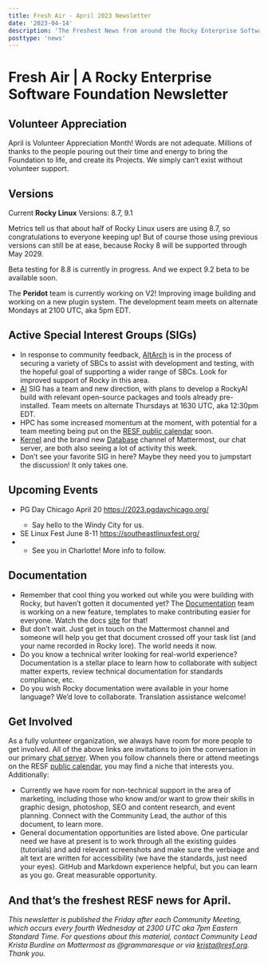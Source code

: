 ```yaml
---
title: Fresh Air - April 2023 Newsletter
date: '2023-04-14'
description: 'The Freshest News from around the Rocky Enterprise Software Foundation'
posttype: 'news'
---
```


# Fresh Air | A Rocky Enterprise Software Foundation Newsletter


## Volunteer Appreciation

April is Volunteer Appreciation Month! Words are not adequate. Millions of thanks to the people pouring out their time and energy to bring the Foundation to life, and create its Projects. We simply can’t exist without volunteer support.


## Versions

Current **Rocky Linux** Versions: 8.7, 9.1

Metrics tell us that about half of Rocky Linux users are using 8.7, so congratulations to everyone keeping up! But of course those using previous versions can still be at ease, because Rocky 8 will be supported through May 2029. 

Beta testing for 8.8 is currently in progress. And we expect 9.2 beta to be available soon.

The **Peridot** team is currently working on V2! Improving image building and working on a new plugin system. The development team meets on alternate Mondays at 2100 UTC, aka 5pm EDT.


## Active Special Interest Groups (SIGs) 

- In response to community feedback, [AltArch](https://chat.rockylinux.org/rocky-linux/channels/altarch) is in the process of securing a variety of SBCs to assist with development and testing, with the hopeful goal of supporting a wider range of SBCs. Look for improved support of Rocky in this area. 
- [AI](https://chat.rockylinux.org/rocky-linux/channels/sig-ai) SIG has a team and new direction, with plans to develop a RockyAI build with relevant open-source packages and tools already pre-installed. Team meets on alternate Thursdays at 1630 UTC, aka 12:30pm EDT.
- HPC has some increased momentum at the moment, with potential for a team meeting being put on the [RESF public calendar](https://calendar.google.com/calendar/u/0/embed?src=c_2e1oqh6t0i6sqhja5nu9lq8lgo@group.calendar.google.com) soon.
- [Kernel](https://chat.rockylinux.org/rocky-linux/channels/sig-kernel) and the brand new [Database](https://chat.rockylinux.org/rocky-linux/channels/sig-database) channel of Mattermost, our chat server, are both also seeing a lot of activity this week.
- Don’t see your favorite SIG in here? Maybe they need you to jumpstart the discussion! It only takes one.


## Upcoming Events

<ul>
    <li>PG Day Chicago April 20 <a href=https://2023.pgdaychicago.org/">https://2023.pgdaychicago.org/</a></li>
    <ul>
        <li>Say hello to the Windy City for us.</li>
    </ul>
    <li>SE Linux Fest June 8-11 <a href="https://southeastlinuxfest.org/">https://southeastlinuxfest.org/</a><li>
    <ul>
        <li>See you in Charlotte! More info to follow.</li>
    </ul>
</ul>


## Documentation

- Remember that cool thing you worked out while you were building with Rocky, but haven’t gotten it documented yet? The [Documentation](https://chat.rockylinux.org/rocky-linux/channels/documentation) team is working on a new feature, templates to make contributing easier for everyone. Watch the docs [site](https://docs.rockylinux.org/) for that! 
- But don’t wait. Just get in touch on the Mattermost channel and someone will help you get that document crossed off your task list (and your name recorded in Rocky lore). The world needs it now.
- Do you know a technical writer looking for real-world experience? Documentation is a stellar place to learn how to collaborate with subject matter experts, review technical documentation for standards compliance, etc. 
- Do you wish Rocky documentation were available in your home language? We’d love to collaborate. Translation assistance welcome!


## Get Involved

As a fully volunteer organization, we always have room for more people to get involved. All of the above links are invitations to join the conversation in our primary [chat server](https://chat.rockylinux.org/rocky-linux/channels/town-square). When you follow channels there or attend meetings on the RESF [public calendar](https://calendar.google.com/calendar/u/0/embed?src=c_2e1oqh6t0i6sqhja5nu9lq8lgo@group.calendar.google.com), you may find a niche that interests you. Additionally:

- Currently we have room for non-technical support in the area of marketing, including those who know and/or want to grow their skills in graphic design, photoshop, SEO and content research, and event planning. Connect with the Community Lead, the author of this document, to learn more.
- General documentation opportunities are listed above. One particular need we have at present is to work through all the existing guides (tutorials) and add relevant screenshots and make sure the verbiage and alt text are written for accessibility (we have the standards, just need your eyes). GitHub and Markdown experience helpful, but you can learn as you go. Great measurable opportunity.


## And that’s the freshest RESF news for April.


_This newsletter is published the Friday after each Community Meeting, which occurs every fourth Wednesday at 2300 UTC aka 7pm Eastern Standard Time. For questions about this material, contact Community Lead Krista Burdine on Mattermost as @grammaresque or via [krista@resf.org](mailto:krista@resf.org). Thank you._
